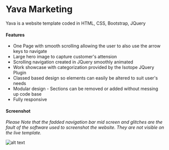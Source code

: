 # Yava Marketing
Yava is a website template coded in HTML, CSS, Bootstrap, JQuery

#### Features
* One Page with smooth scrolling allowing the user to also use the arrow keys to navigate
* Large hero image to capture customer's attension
* Scrolling navigation created in JQuery smoothly animated
* Work showcase with categorization provided by the Isotope JQuery Plugin
* Classed based design so elements can easily be altered to suit user's needs
* Modular design - Sections can be removed or added without messing up code base
* Fully responsive

#### Screenshot
*Please Note that the fadded navigation bar mid screen and glitches are the fault of the software used to screenshot the website. They are not visible on the live template.*

![alt text](https://image.ibb.co/j85c7F/Fire_Shot_Capture_2_Yava_Marketing_file_C_Users_darrion_Desktop_Yava_index_html.png "Yava Marketing Full Page")
